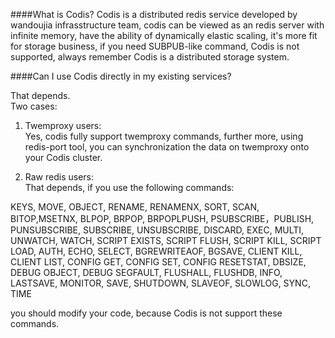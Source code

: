 ####What is Codis?
Codis is a distributed redis service developed by wandoujia infrasstructure team, codis can be viewed as an redis server with infinite memory, have the ability of dynamically elastic scaling,  it's more fit for storage business, if you need SUBPUB-like command, Codis is not supported, always remember Codis is a distributed storage system.


####Can I use Codis directly in my existing services?

That depends.  
Two cases:  
1) Twemproxy users:  
Yes, codis fully support twemproxy commands, further more, using redis-port tool, you can synchronization the data on twemproxy onto your Codis cluster.

2) Raw redis users:  
That depends, if you use the following commands:  

KEYS, MOVE, OBJECT, RENAME, RENAMENX, SORT, SCAN, BITOP,MSETNX, BLPOP, BRPOP, BRPOPLPUSH, PSUBSCRIBE，PUBLISH, PUNSUBSCRIBE,  SUBSCRIBE,  UNSUBSCRIBE,  DISCARD, EXEC, MULTI,  UNWATCH,  WATCH, SCRIPT EXISTS, SCRIPT FLUSH, SCRIPT KILL, SCRIPT LOAD, AUTH, ECHO, SELECT, BGREWRITEAOF, BGSAVE, CLIENT KILL, CLIENT LIST, CONFIG GET, CONFIG SET, CONFIG RESETSTAT, DBSIZE, DEBUG OBJECT, DEBUG SEGFAULT, FLUSHALL, FLUSHDB, INFO, LASTSAVE, MONITOR, SAVE, SHUTDOWN, SLAVEOF, SLOWLOG, SYNC, TIME

you should modify your code, because Codis is not support these commands.

